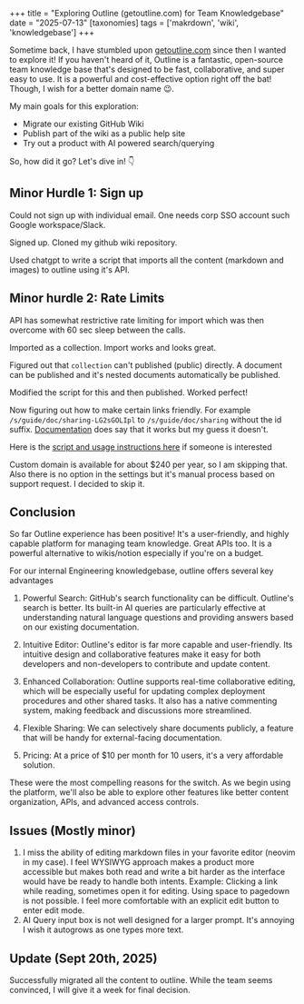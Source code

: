 +++
title = "Exploring Outline (getoutline.com) for Team Knowledgebase"
date = "2025-07-13"
[taxonomies]
tags = ['makrdown', 'wiki', 'knowledgebase']
+++

Sometime back, I have stumbled upon [getoutline.com](https://getoutline.com/) since then I wanted to explore it! If you haven't heard of it, Outline is a fantastic, open-source team knowledge base that's designed to be fast, collaborative, and super easy to use. It is a powerful and cost-effective option right off the bat! Though, I wish for a better domain name 😉.

My main goals for this exploration:

* Migrate our existing GitHub Wiki
* Publish part of the wiki as a public help site
* Try out a product with AI powered search/querying 

So, how did it go? Let's dive in! 👇

## Minor Hurdle 1: Sign up

Could not sign up with individual email. One needs corp SSO account such Google workspace/Slack.

Signed up. Cloned my github wiki repository.

Used chatgpt to write a script that imports all the content (markdown and images) to outline using it's API.

## Minor hurdle 2: Rate Limits

API has somewhat restrictive rate limiting for import which was then overcome with 60 sec sleep between the calls.

Imported as a collection. Import works and looks great.

Figured out that `collection` can't published (public) directly. A document can be published and it's nested documents automatically be published.

Modified the script for this and then published. Worked perfect!

Now figuring out how to make certain links friendly. For example `/s/guide/doc/sharing-LG2sGOLIpl` to `/s/guide/doc/sharing` without the id suffix. [Documentation](https://docs.getoutline.com/s/guide/doc/sharing-LG2sGOLIpl) does say that it works but my guess it doesn't.

Here is the [script and usage instructions here](https://gist.github.com/shon/247004a6bfbba47fe2cccbfcdf6fc394) if someone is interested

Custom domain is available for about $240 per year, so I am skipping that. Also there is no option in the settings but it's manual process based on support request. I decided to skip it.


## Conclusion
So far Outline experience has been positive! It's a user-friendly, and highly capable platform for managing team knowledge. Great APIs too. It is a powerful alternative to wikis/notion especially if you're on a budget.

For our internal Engineering knowledgebase, outline offers several key advantages

1. Powerful Search: GitHub's search functionality can be difficult. Outline's search is better. Its built-in AI queries are particularly effective at understanding natural language questions and providing answers based on our existing documentation.

2. Intuitive Editor: Outline's editor is far more capable and user-friendly. Its intuitive design and collaborative features make it easy for both developers and non-developers to contribute and update content.

3. Enhanced Collaboration: Outline supports real-time collaborative editing, which will be especially useful for updating complex deployment procedures and other shared tasks. It also has a native commenting system, making feedback and discussions more streamlined.

4. Flexible Sharing: We can selectively share documents publicly, a feature that will be handy for external-facing documentation.

5. Pricing: At a price of $10 per month for 10 users, it's a very affordable solution.

These were the most compelling reasons for the switch. As we begin using the platform, we'll also be able to explore other features like better content organization, APIs, and advanced access controls.

## Issues (Mostly minor)
1. I miss the ability of editing markdown files in your favorite editor (neovim in my case).
I feel WYSIWYG approach makes a product more accessible but makes both read and write a bit harder as the interface would have be ready to handle both intents. 
Example: Clicking a link while reading, sometimes open it for editing. Using space to pagedown is not possible. I feel more comfortable with an explicit edit button to enter edit mode.
2. AI Query input box is not well designed for a larger prompt. It's annoying I wish it autogrows as one types more text.

## Update (Sept 20th, 2025)
Successfully migrated all the content to outline. While the team seems convinced, I will give it a week for final decision.
